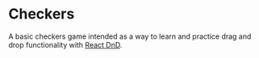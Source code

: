 # Checkers

A basic checkers game intended as a way to learn and practice drag and drop functionality with [React DnD](https://github.com/react-dnd/react-dnd). 